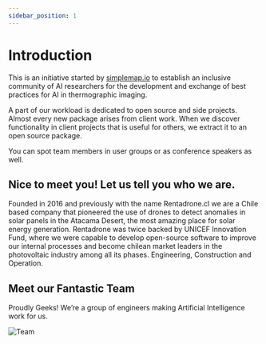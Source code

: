 ```yaml
---
sidebar_position: 1
---
```


# Introduction

This is an initiative started by [simplemap.io](https://simplemap.io) to establish an inclusive community of AI researchers for the development and exchange of best practices for AI in thermographic imaging.

A part of our workload is dedicated to open source and side projects. Almost every new package arises from client work. When we discover functionality in client projects that is useful for others, we extract it to an open source package.

You can spot team members in user groups or as conference speakers as well.


## Nice to meet you! Let us tell you who we are.

Founded in 2016 and previously with the name Rentadrone.cl we are a Chile based company that pioneered the use of drones to detect anomalies in solar panels in the Atacama Desert,
the most amazing place for solar energy generation. Rentadrone was twice backed by UNICEF Innovation Fund, where we were capable to develop open-source software to improve our internal
processes and become chilean market leaders in the photovoltaic industry among all its phases. Engineering, Construction and Operation.

## Meet our Fantastic Team

Proudly Geeks! We’re a group of engineers making Artificial Intelligence work for us.

![Team](/img/team.png)